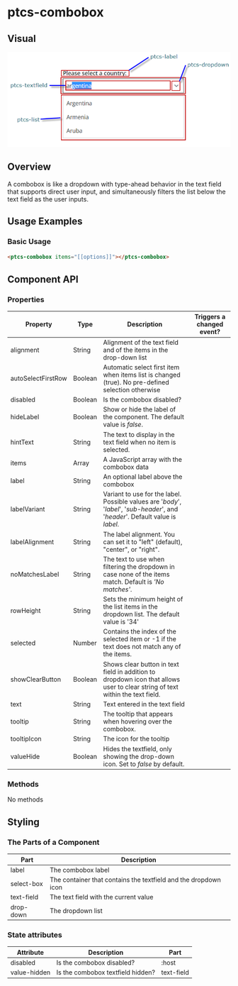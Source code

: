 # ptcs-combobox
## Visual

<img src="img/combobox.png">

## Overview

A combobox is like a dropdown with type-ahead behavior in the text field that supports direct user input, and simultaneously filters the list below the text field as the user inputs. 

## Usage Examples

### Basic Usage

~~~html
<ptcs-combobox items="[[options]]"></ptcs-combobox>
~~~

## Component API

### Properties
| Property | Type | Description |  Triggers a changed event? |
|--------- |------|-------------|----------------------------|
| alignment | String | Alignment of the text field and of the items in the drop-down list |
| autoSelectFirstRow | Boolean | Automatic select first item when items list is changed (true). No pre-defined selection otherwise |
| disabled | Boolean | Is the combobox disabled? |
| hideLabel | Boolean | Show or hide the label of the component. The default value is _false_. |
| hintText | String | The text to display in the text field when no item is selected.|
| items | Array | A JavaScript array with the combobox data |
| label | String | An optional label above the combobox |
| labelVariant | String | Variant to use for the label. Possible values are '_body_', '_label_', '_sub-header_', and '_header_'. Default value is _label_. |
| labelAlignment | String | The label alignment. You can set it to "left" (default), "center", or "right". |
| noMatchesLabel | String | The text to use when filtering the dropdown in case none of the items match. Default is _'No matches'_. |
| rowHeight  | String |  Sets the minimum height of the list items in the dropdown list. The default value is '34' |
| selected |Number | Contains the index of the selected item or -1 if the text does not match any of the items.|
| showClearButton | Boolean | Shows clear button in text field in addition to dropdown icon that allows user to clear string of text within the text field. |
| text | String | Text entered in the text field |
| tooltip | String | The tooltip that appears when hovering over the combobox. |
| tooltipIcon | String | The icon for the tooltip |
| valueHide | Boolean | Hides the textfield, only showing the drop-down icon. Set to _false_ by default. |

### Methods

No methods


## Styling

### The Parts of a Component

| Part | Description |
|-----------|-------------|
| label | The combobox label |
| select-box | The container that contains the textfield and the dropdown icon |
| text-field | The text field with the current value |
| drop-down | The dropdown list |


### State attributes

| Attribute | Description | Part |
|-----------|-------------|------|
| disabled | Is the combobox disabled? | :host |
| value-hidden | Is the combobox textfield hidden? | text-field |
